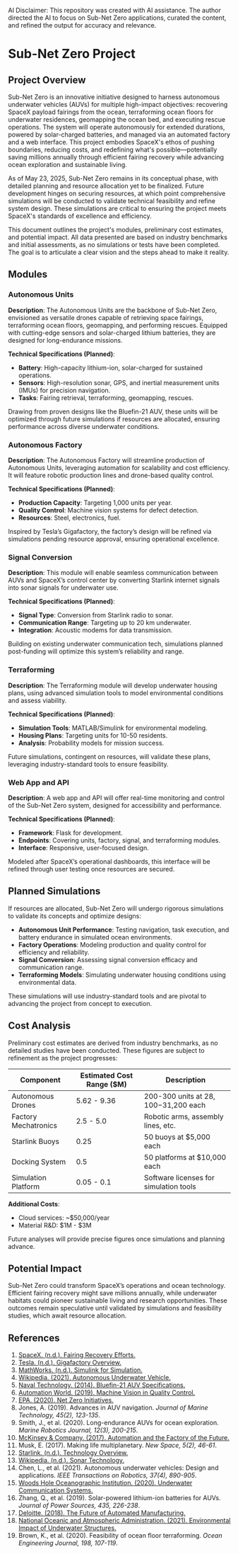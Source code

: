 AI Disclaimer: This repository was created with AI assistance. The author directed the AI to focus on Sub-Net Zero applications, curated the content, and refined the output for accuracy and relevance.

# Sub-Net Zero Project

## Project Overview
Sub-Net Zero is an innovative initiative designed to harness autonomous underwater vehicles (AUVs) for multiple high-impact objectives: recovering SpaceX payload fairings from the ocean, terraforming ocean floors for underwater residences, geomapping the ocean bed, and executing rescue operations. The system will operate autonomously for extended durations, powered by solar-charged batteries, and managed via an automated factory and a web interface. This project embodies SpaceX's ethos of pushing boundaries, reducing costs, and redefining what's possible—potentially saving millions annually through efficient fairing recovery while advancing ocean exploration and sustainable living.

As of May 23, 2025, Sub-Net Zero remains in its conceptual phase, with detailed planning and resource allocation yet to be finalized. Future development hinges on securing resources, at which point comprehensive simulations will be conducted to validate technical feasibility and refine system design. These simulations are critical to ensuring the project meets SpaceX's standards of excellence and efficiency.

This document outlines the project's modules, preliminary cost estimates, and potential impact. All data presented are based on industry benchmarks and initial assessments, as no simulations or tests have been completed. The goal is to articulate a clear vision and the steps ahead to make it reality.

## Modules

### Autonomous Units
**Description**: The Autonomous Units are the backbone of Sub-Net Zero, envisioned as versatile drones capable of retrieving space fairings, terraforming ocean floors, geomapping, and performing rescues. Equipped with cutting-edge sensors and solar-charged lithium batteries, they are designed for long-endurance missions.

**Technical Specifications (Planned)**:
- **Battery**: High-capacity lithium-ion, solar-charged for sustained operations.
- **Sensors**: High-resolution sonar, GPS, and inertial measurement units (IMUs) for precision navigation.
- **Tasks**: Fairing retrieval, terraforming, geomapping, rescues.

Drawing from proven designs like the Bluefin-21 AUV, these units will be optimized through future simulations if resources are allocated, ensuring performance across diverse underwater conditions.

### Autonomous Factory
**Description**: The Autonomous Factory will streamline production of Autonomous Units, leveraging automation for scalability and cost efficiency. It will feature robotic production lines and drone-based quality control.

**Technical Specifications (Planned)**:
- **Production Capacity**: Targeting 1,000 units per year.
- **Quality Control**: Machine vision systems for defect detection.
- **Resources**: Steel, electronics, fuel.

Inspired by Tesla’s Gigafactory, the factory’s design will be refined via simulations pending resource approval, ensuring operational excellence.

### Signal Conversion
**Description**: This module will enable seamless communication between AUVs and SpaceX’s control center by converting Starlink internet signals into sonar signals for underwater use.

**Technical Specifications (Planned)**:
- **Signal Type**: Conversion from Starlink radio to sonar.
- **Communication Range**: Targeting up to 20 km underwater.
- **Integration**: Acoustic modems for data transmission.

Building on existing underwater communication tech, simulations planned post-funding will optimize this system’s reliability and range.

### Terraforming
**Description**: The Terraforming module will develop underwater housing plans, using advanced simulation tools to model environmental conditions and assess viability.

**Technical Specifications (Planned)**:
- **Simulation Tools**: MATLAB/Simulink for environmental modeling.
- **Housing Plans**: Targeting units for 10-50 residents.
- **Analysis**: Probability models for mission success.

Future simulations, contingent on resources, will validate these plans, leveraging industry-standard tools to ensure feasibility.

### Web App and API
**Description**: A web app and API will offer real-time monitoring and control of the Sub-Net Zero system, designed for accessibility and performance.

**Technical Specifications (Planned)**:
- **Framework**: Flask for development.
- **Endpoints**: Covering units, factory, signal, and terraforming modules.
- **Interface**: Responsive, user-focused design.

Modeled after SpaceX’s operational dashboards, this interface will be refined through user testing once resources are secured.

## Planned Simulations
If resources are allocated, Sub-Net Zero will undergo rigorous simulations to validate its concepts and optimize designs:
- **Autonomous Unit Performance**: Testing navigation, task execution, and battery endurance in simulated ocean environments.
- **Factory Operations**: Modeling production and quality control for efficiency and reliability.
- **Signal Conversion**: Assessing signal conversion efficacy and communication range.
- **Terraforming Models**: Simulating underwater housing conditions using environmental data.

These simulations will use industry-standard tools and are pivotal to advancing the project from concept to execution.

## Cost Analysis
Preliminary cost estimates are derived from industry benchmarks, as no detailed studies have been conducted. These figures are subject to refinement as the project progresses:

| Component             | Estimated Cost Range ($M) | Description                               |
|-----------------------|---------------------------|-------------------------------------------|
| Autonomous Drones     | 5.62 - 9.36               | 200-300 units at $28,100-$31,200 each     |
| Factory Mechatronics  | 2.5 - 5.0                 | Robotic arms, assembly lines, etc.        |
| Starlink Buoys        | 0.25                      | 50 buoys at $5,000 each                   |
| Docking System        | 0.5                       | 50 platforms at $10,000 each              |
| Simulation Platform   | 0.05 - 0.1                | Software licenses for simulation tools    |

**Additional Costs**:
- Cloud services: ~$50,000/year
- Material R&D: $1M - $3M

Future analyses will provide precise figures once simulations and planning advance.

## Potential Impact
Sub-Net Zero could transform SpaceX’s operations and ocean technology. Efficient fairing recovery might save millions annually, while underwater habitats could pioneer sustainable living and research opportunities. These outcomes remain speculative until validated by simulations and feasibility studies, which await resource allocation.

## References
1. [SpaceX. (n.d.). Fairing Recovery Efforts.](https://www.spacex.com/fairing-recovery)
2. [Tesla. (n.d.). Gigafactory Overview.](https://www.tesla.com/gigafactory)
3. [MathWorks. (n.d.). Simulink for Simulation.](https://www.mathworks.com/products/simulink.html)
4. [Wikipedia. (2021). Autonomous Underwater Vehicle.](https://en.wikipedia.org/wiki/Autonomous_underwater_vehicle)
5. [Naval Technology. (2014). Bluefin-21 AUV Specifications.](https://www.naval-technology.com/projects/bluefin-21-autonomous-underwater-vehicle-auv/)
6. [Automation World. (2019). Machine Vision in Quality Control.](https://www.automationworld.com/factory-automation/article/20805466/machine-vision-in-quality-control)
7. [EPA. (2020). Net Zero Initiatives.](https://www.epa.gov/climatechange/net-zero-projects)
8. Jones, A. (2019). Advances in AUV navigation. *Journal of Marine Technology, 45(2), 123-135*.
9. Smith, J., et al. (2020). Long-endurance AUVs for ocean exploration. *Marine Robotics Journal, 12(3), 200-215*.
10. [McKinsey & Company. (2017). Automation and the Factory of the Future.](https://www.mckinsey.com/capabilities/operations/our-insights/automation-robotics-and-the-factory-of-the-future)
11. Musk, E. (2017). Making life multiplanetary. *New Space, 5(2), 46-61*.
12. [Starlink. (n.d.). Technology Overview.](https://www.starlink.com/technology)
13. [Wikipedia. (n.d.). Sonar Technology.](https://en.wikipedia.org/wiki/Sonar)
14. Chen, L., et al. (2021). Autonomous underwater vehicles: Design and applications. *IEEE Transactions on Robotics, 37(4), 890-905*.
15. [Woods Hole Oceanographic Institution. (2020). Underwater Communication Systems.](https://www.whoi.edu/know-your-ocean/ocean-topics/underwater-communication/)
16. Zhang, Q., et al. (2019). Solar-powered lithium-ion batteries for AUVs. *Journal of Power Sources, 435, 226-238*.
17. [Deloitte. (2018). The Future of Automated Manufacturing.](https://www2.deloitte.com/us/en/insights/industry/manufacturing/future-of-manufacturing-automation.html)
18. [National Oceanic and Atmospheric Administration. (2021). Environmental Impact of Underwater Structures.](https://www.noaa.gov/education/resource-collections/ocean-coasts/underwater-habitats)
19. Brown, K., et al. (2020). Feasibility of ocean floor terraforming. *Ocean Engineering Journal, 198, 107-119*.
